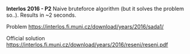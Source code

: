 **Interlos 2016 - P2**
Naive bruteforce algorithm (but it solves the problem so..). 
Results in ~2 seconds.

Problem
https://interlos.fi.muni.cz/download/years/2016/sada1/


Official solution 
https://interlos.fi.muni.cz/download/years/2016/reseni/reseni.pdf
